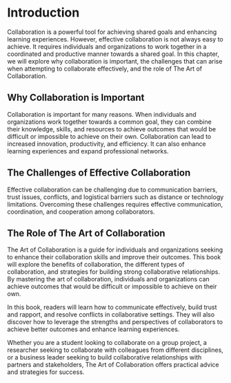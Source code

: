 Introduction
============

Collaboration is a powerful tool for achieving shared goals and enhancing learning experiences. However, effective collaboration is not always easy to achieve. It requires individuals and organizations to work together in a coordinated and productive manner towards a shared goal. In this chapter, we will explore why collaboration is important, the challenges that can arise when attempting to collaborate effectively, and the role of The Art of Collaboration.

Why Collaboration is Important
------------------------------

Collaboration is important for many reasons. When individuals and organizations work together towards a common goal, they can combine their knowledge, skills, and resources to achieve outcomes that would be difficult or impossible to achieve on their own. Collaboration can lead to increased innovation, productivity, and efficiency. It can also enhance learning experiences and expand professional networks.

The Challenges of Effective Collaboration
-----------------------------------------

Effective collaboration can be challenging due to communication barriers, trust issues, conflicts, and logistical barriers such as distance or technology limitations. Overcoming these challenges requires effective communication, coordination, and cooperation among collaborators.

The Role of The Art of Collaboration
------------------------------------

The Art of Collaboration is a guide for individuals and organizations seeking to enhance their collaboration skills and improve their outcomes. This book will explore the benefits of collaboration, the different types of collaboration, and strategies for building strong collaborative relationships. By mastering the art of collaboration, individuals and organizations can achieve outcomes that would be difficult or impossible to achieve on their own.

In this book, readers will learn how to communicate effectively, build trust and rapport, and resolve conflicts in collaborative settings. They will also discover how to leverage the strengths and perspectives of collaborators to achieve better outcomes and enhance learning experiences.

Whether you are a student looking to collaborate on a group project, a researcher seeking to collaborate with colleagues from different disciplines, or a business leader seeking to build collaborative relationships with partners and stakeholders, The Art of Collaboration offers practical advice and strategies for success.
